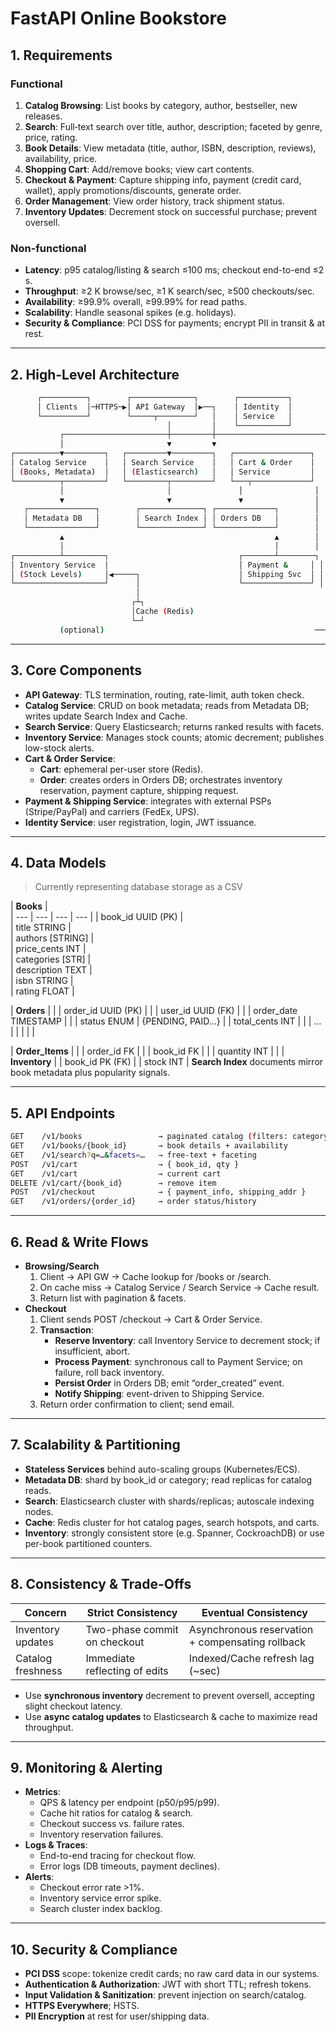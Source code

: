 # FastAPI Online Bookstore

## **1. Requirements**

### **Functional**
   
1. **Catalog Browsing**: List books by category, author, bestseller, new releases.
2. **Search**: Full‐text search over title, author, description; faceted by genre, price, rating.
3. **Book Details**: View metadata (title, author, ISBN, description, reviews), availability, price.
4. **Shopping Cart**: Add/remove books; view cart contents.
5. **Checkout & Payment**: Capture shipping info, payment (credit card, wallet), apply promotions/discounts, generate order.
6. **Order Management**: View order history, track shipment status.
7. **Inventory Updates**: Decrement stock on successful purchase; prevent oversell.

### **Non-functional**

- **Latency**: p95 catalog/listing & search ≤100 ms; checkout end-to-end ≤2 s.
- **Throughput**: ≥2 K browse/sec, ≥1 K search/sec, ≥500 checkouts/sec.
- **Availability**: ≥99.9% overall, ≥99.99% for read paths.
- **Scalability**: Handle seasonal spikes (e.g. holidays).
- **Security & Compliance**: PCI DSS for payments; encrypt PII in transit & at rest.

---

## **2. High-Level Architecture**

```bash
      ┌──────────┐        ┌──────────────┐        ┌───────────┐
      │ Clients  │─HTTPS─▶│ API Gateway  │▶──┐    │ Identity  │
      └──────────┘        └─────┬────────┘   │    │ Service   │
                                   │         │    └───────────┘
           ┌───────────────────────┼─────────┼────────────────────────┐
           │                       ▼         ▼                        │
┌──────────▼─────────┐   ┌─────────▼─────────┐   ┌─────────────────┐  │
│ Catalog Service    │   │ Search Service    │   │ Cart & Order    │  │
│ (Books, Metadata)  │   │ (Elasticsearch)   │   │ Service         │  │
└──────────┬─────────┘   └─────────┬─────────┘   └───┬─────────────┘  │
           │                       │               │                │
           ▼                       ▼               ▼                │
   ┌───────────────┐        ┌──────────────┐ ┌─────────────┐        │
   │ Metadata DB   │        │ Search Index │ │ Orders DB   │        │
   └───────────────┘        └──────────────┘ └─────────────┘        │
           ▲                                               ▲        │
           │                                               │        │
┌──────────┴─────────┐                             ┌───────┴────────┐ │
│ Inventory Service  │                             │ Payment &     │ │
│ (Stock Levels)     │◀─────┐                      │ Shipping Svc  │ │
└────────────────────┘      │                      └───────────────┘ │
                            │                                         │
                           ┌┴┐                                        │
                           │Cache (Redis)                             │
                           └─┘                                        │
           (optional)                                               ──┘
```

---

## **3. Core Components**

- **API Gateway**: TLS termination, routing, rate-limit, auth token check.
- **Catalog Service**: CRUD on book metadata; reads from Metadata DB; writes update Search Index and Cache.
- **Search Service**: Query Elasticsearch; returns ranked results with facets.
- **Inventory Service**: Manages stock counts; atomic decrement; publishes low-stock alerts.
- **Cart & Order Service**:
  - **Cart**: ephemeral per-user store (Redis).
  - **Order**: creates orders in Orders DB; orchestrates inventory reservation, payment capture, shipping request.
- **Payment & Shipping Service**: integrates with external PSPs (Stripe/PayPal) and carriers (FedEx, UPS).
- **Identity Service**: user registration, login, JWT issuance.

---

## **4. Data Models**
> Currently representing database storage as a CSV

| **Books** |  
| --- | --- | --- | --- |
| book_id UUID (PK) |  
| title STRING |  
| authors [STRING] |  
| price_cents INT |  
| categories [STR] |  
| description TEXT |  
| isbn STRING |  
| rating FLOAT |  

| **Orders** |  |
| order_id UUID (PK) |  |
| user_id UUID (FK) |  |
| order_date TIMESTAMP |  |
| status ENUM | {PENDING, PAID…} |
| total_cents INT |  |
| … |  |
|  |  |

| **Order_Items** |  |
  | order_id FK |  |
  | book_id FK |  |
 | quantity INT |  |
| **Inventory** |
| book_id PK (FK) |
| stock INT | 
**Search Index** documents mirror book metadata plus popularity signals.

---

## **5. API Endpoints**

```bash
GET    /v1/books                 → paginated catalog (filters: category, author)
GET    /v1/books/{book_id}       → book details + availability
GET    /v1/search?q=…&facets=…   → free-text + faceting
POST   /v1/cart                  → { book_id, qty }
GET    /v1/cart                  → current cart
DELETE /v1/cart/{book_id}        → remove item
POST   /v1/checkout              → { payment_info, shipping_addr }
GET    /v1/orders/{order_id}     → order status/history
```

---

## **6. Read & Write Flows**

- **Browsing/Search**
    1. Client → API GW → Cache lookup for /books or /search.
    2. On cache miss → Catalog Service / Search Service → Cache result.
    3. Return list with pagination & facets.
- **Checkout**
    1. Client sends POST /checkout → Cart & Order Service.
    2. **Transaction**:
        - **Reserve Inventory**: call Inventory Service to decrement stock; if insufficient, abort.
        - **Process Payment**: synchronous call to Payment Service; on failure, roll back inventory.
        - **Persist Order** in Orders DB; emit “order_created” event.
        - **Notify Shipping**: event-driven to Shipping Service.
    3. Return order confirmation to client; send email.

---

## **7. Scalability & Partitioning**

- **Stateless Services** behind auto-scaling groups (Kubernetes/ECS).
- **Metadata DB**: shard by book_id or category; read replicas for catalog reads.
- **Search**: Elasticsearch cluster with shards/replicas; autoscale indexing nodes.
- **Cache**: Redis cluster for hot catalog pages, search hotspots, and carts.
- **Inventory**: strongly consistent store (e.g. Spanner, CockroachDB) or use per-book partitioned counters.

---

## **8. Consistency & Trade-Offs**

| **Concern** | **Strict Consistency** | **Eventual Consistency** |
| --- | --- | --- |
| Inventory updates | Two-phase commit on checkout | Asynchronous reservation + compensating rollback |
| Catalog freshness | Immediate reflecting of edits | Indexed/Cache refresh lag (~sec) |
- Use **synchronous inventory** decrement to prevent oversell, accepting slight checkout latency.
- Use **async catalog updates** to Elasticsearch & cache to maximize read throughput.

---

## **9. Monitoring & Alerting**

- **Metrics**:
  - QPS & latency per endpoint (p50/p95/p99).
  - Cache hit ratios for catalog & search.
  - Checkout success vs. failure rates.
  - Inventory reservation failures.
- **Logs & Traces**:
  - End-to-end tracing for checkout flow.
  - Error logs (DB timeouts, payment declines).
- **Alerts**:
  - Checkout error rate >1%.
  - Inventory service error spike.
  - Search cluster index backlog.

---

## **10. Security & Compliance**

- **PCI DSS** scope: tokenize credit cards; no raw card data in our systems.
- **Authentication & Authorization**: JWT with short TTL; refresh tokens.
- **Input Validation & Sanitization**: prevent injection on search/catalog.
- **HTTPS Everywhere**; HSTS.
- **PII Encryption** at rest for user/shipping data.
